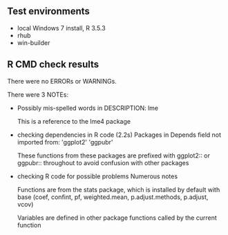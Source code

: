 ## Test environments
* local Windows 7 install, R 3.5.3
* rhub
* win-builder

## R CMD check results
There were no ERRORs or WARNINGs. 

There were 3 NOTEs:

- Possibly mis-spelled words in DESCRIPTION: lme
  
  This is a reference to the lme4 package

- checking dependencies in R code (2.2s)
  Packages in Depends field not imported from: 'ggplot2' 'ggpubr'
  
  These functions from these packages are prefixed with ggplot2::
  or ggpubr:: throughout to avoid confusion with other packages

- checking R code for possible problems
  Numerous notes
  
  Functions are from the stats package, which is installed by 
  default with base (coef, confint, pf, weighted.mean,
  p.adjust.methods, p.adjust, vcov)
  
  Variables are defined in other package functions called by the 
  current function
